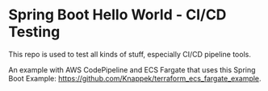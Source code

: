 # Spring Boot Hello World - CI/CD Testing

This repo is used to test all kinds of stuff, especially CI/CD pipeline tools.

An example with AWS CodePipeline and ECS Fargate that uses this Spring Boot Example: https://github.com/Knappek/terraform_ecs_fargate_example.
